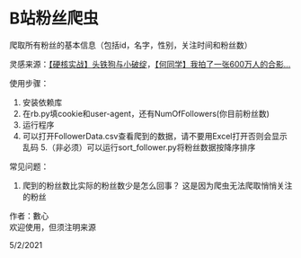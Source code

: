 # B站粉丝爬虫

爬取所有粉丝的基本信息（包括id，名字，性别，关注时间和粉丝数）

灵感来源：[【硬核实战】头铁狗与小破绽](https://www.bilibili.com/video/BV1LZ4y1x7PR)，[【何同学】我拍了一张600万人的合影...](https://www.bilibili.com/video/BV1Nt4y1D7pW)        

使用步骤：
1. 安装依赖库
2. 在rb.py填cookie和user-agent，还有NumOfFollowers(你目前粉丝数)
3. 运行程序
4. 可以打开FollowerData.csv查看爬到的数据，请不要用Excel打开否则会显示乱码
5.（非必须）可以运行sort_follower.py将粉丝数据按降序排序

常见问题：
1. 爬到的粉丝数比实际的粉丝数少是怎么回事？
这是因为爬虫无法爬取悄悄关注的粉丝

作者：數心  
欢迎使用，但须注明来源           

5/2/2021         
  
